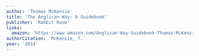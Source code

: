 ```yaml
---
author: 'Thomas McKenzie'
title: 'The Anglican Way: A Guidebook'
publisher: 'Rabbit Room'
links:
  amazon: 'https://www.amazon.com/Anglican-Way-Guidebook-Thomas-McKenzie/dp/0996049908'
authorCitation: 'McKenzie, T.'
year: '2014'
---
```

